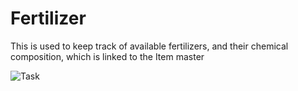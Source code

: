 # Fertilizer

This is used to keep track of available fertilizers, and their chemical composition, which is linked to the Item master

<img class="screenshot" alt="Task" src="/assets/erpnext_docs/assets/img/agriculture/diseases_and_fertilizer/fertilizer.png">